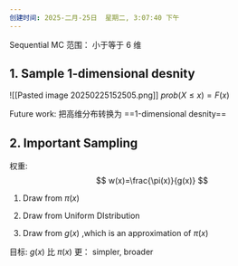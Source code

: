 ```yaml
---
创建时间: 2025-二月-25日  星期二, 3:07:40 下午
---
```


Sequential MC  范围： 小于等于 6 维


## 1. Sample 1-dimensional desnity
   ![[Pasted image 20250225152505.png]]
   $prob(X\leq x)=F(x)$

Future work: 把高维分布转换为 ==1-dimensional desnity== 

## 2.  Important Sampling

权重: 
$$
w(x)=\frac{\pi(x)}{g(x)}
$$

1. Draw from $\pi(x)$

2. Draw from Uniform DIstribution

3. Draw from $g(x)$ ,which is an approximation of $\pi(x)$


目标: $g(x)$ 比 $\pi(x)$ 更： simpler, broader